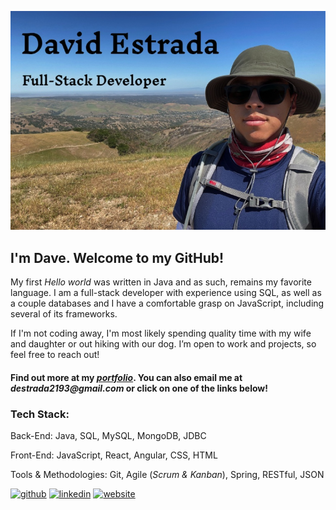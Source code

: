 ![HikingToro](/images/hiking.jpeg)

## I'm Dave. Welcome to my GitHub!

My first _Hello world_ was written in Java and as such, remains my favorite language. I am a full-stack developer with experience using SQL, as well as a couple databases and I have a comfortable grasp on JavaScript, including several of its frameworks. 

If I'm not coding away, I'm most likely spending quality time with my wife and daughter or out hiking with our dog. I’m open to work and projects, so feel free to reach out!

#### Find out more at my [_portfolio_](https://dave-estrada.com/). You can also email me at _destrada2193@gmail.com_ or click on one of the links below!

### Tech Stack:

Back-End:
Java, SQL, MySQL, MongoDB, JDBC

Front-End: 
JavaScript, React, Angular, CSS, HTML

Tools & Methodologies:
Git, Agile (_Scrum & Kanban_), Spring, RESTful, JSON


[<img src='https://cdn.jsdelivr.net/npm/simple-icons@3.0.1/icons/github.svg' alt='github' height='40'>](https://github.com/David-EstradaSD) [<img src='https://cdn.jsdelivr.net/npm/simple-icons@3.0.1/icons/linkedin.svg' alt='linkedin' height='40'>](https://www.linkedin.com/in/https://www.linkedin.com/in/dave-estrada//)  [<img src='https://cdn.jsdelivr.net/npm/simple-icons@3.0.1/icons/icloud.svg' alt='website' height='40'>](https://dave-estrada.com/)  

<!-- [![David's GitHub stats](https://github-readme-stats.vercel.app/api?username=David-EstradaSD&theme=tokyonight&show_icons=true)](https://github.com/David-EstradaSD/github-readme-stats) -->

